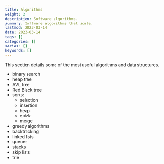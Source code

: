 ```yaml
---
title: Algorithms
weight: 2
description: Software algorithms.
summary: Software algorithms that scale.
lastmod: 2023-03-14
date: 2023-03-14
tags: []
categories: []
series: []
keywords: []
---
```


This section details some of the most useful algorithms and data structures.

* binary search
* heap tree
* AVL tree
* Red Black tree
* sorts:
  * selection
  * insertion
  * heap
  * quick
  * merge
* greedy algorithms
* backtracking
* linked lists
* queues
* stacks
* skip lists
* trie

